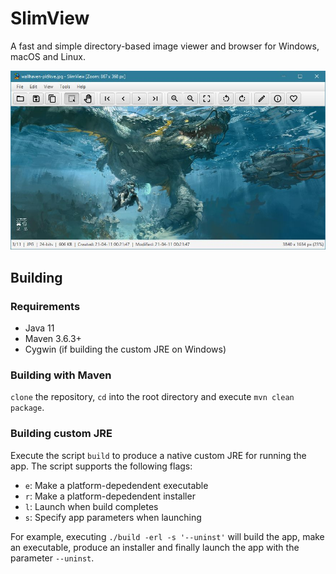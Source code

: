 # SlimView

A fast and simple directory-based image viewer and browser for Windows, macOS and Linux.

![Screenshot](https://github.com/antikmozib/SlimView/blob/master/screenshot.jpg?raw=true)

## Building

### Requirements

* Java 11
* Maven 3.6.3+
* Cygwin (if building the custom JRE on Windows)

### Building with Maven

`clone` the repository, `cd` into the root directory and execute `mvn clean package`.

### Building custom JRE

Execute the script `build` to produce a native custom JRE for running the app. The script supports the following flags:
* `e`: Make a platform-depedendent executable
* `r`: Make a platform-depedendent installer
* `l`: Launch when build completes
* `s`: Specify app parameters when launching

For example, executing `./build -erl -s '--uninst'` will build the app, make an executable, produce an installer and finally launch the app with the parameter `--uninst`.
